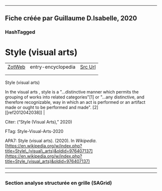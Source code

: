 
----
Fiche créée par Guillaume D.Isabelle, 2020 
---- 

### HashTagged 





# Style (visual arts)
|       |       |       |
|  ---  |  ---  |  ---  |
|   [ZotWeb](http://zotero.org/users/180474/items/7PAK2F8G)    | entry-encyclopedia      | [Src Url](https://en.wikipedia.org/w/index.php?title=Style_(visual_arts)&oldid=976407137)      |
|       |       |       |
|       |       |       |

Style (visual arts)







In the visual arts , style is a "...distinctive manner which permits the grouping of works into related categories"[1] or "...any distinctive, and therefore recognizable, way in which an act is performed or an artifact made or ought to be performed and made". [2]   
  [[ref2012042038]] | 



Citer: (“Style (Visual Arts),” 2020)

FTag: Style-Visual-Arts-2020

APA7: Style (visual arts). (2020). In _Wikipedia_. [https://en.wikipedia.org/w/index.php?title=Style\_(visual\_arts)&oldid=976407137](https://en.wikipedia.org/w/index.php?title=Style_(visual_arts)&oldid=976407137)






----

----



### Section analyse structurée en grille (SAGrid)


